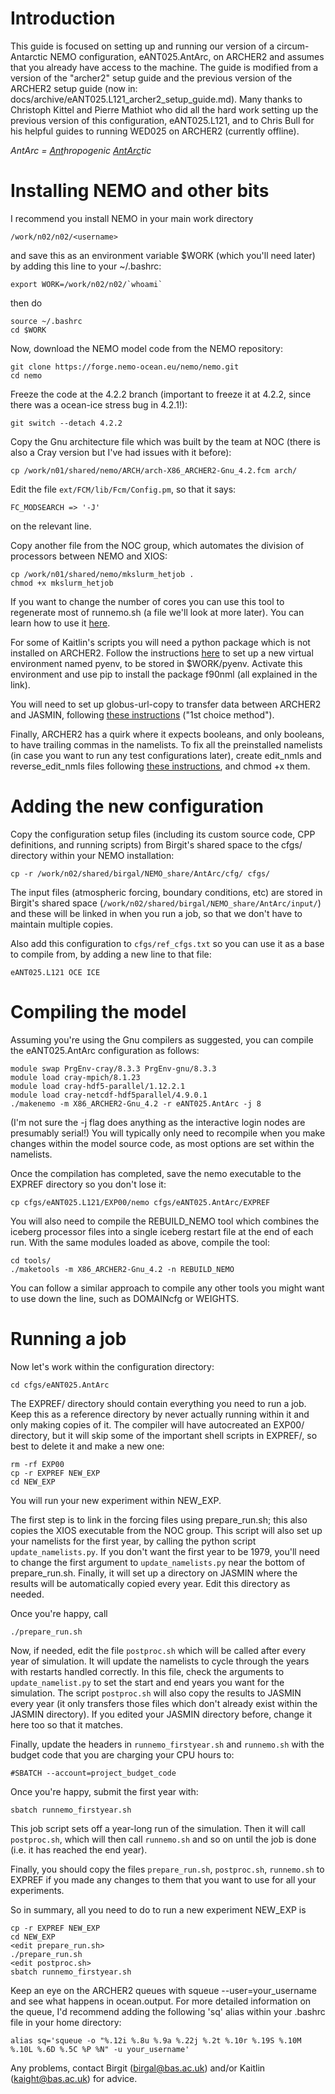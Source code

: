 # Introduction

This guide is focused on setting up and running our version of a circum-Antarctic NEMO configuration, eANT025.AntArc, on ARCHER2 and assumes that you already have access to the machine. The guide is modified from a version of the "archer2" setup guide and the previous version of the ARCHER2 setup guide (now in: docs/archive/eANT025.L121_archer2_setup_guide.md). Many thanks to Christoph Kittel and Pierre Mathiot who did all the hard work setting up the previous version of this configuration, eANT025.L121, and to Chris Bull for his helpful guides to running WED025 on ARCHER2 (currently offline).

*AntArc = <ins>Ant</ins>hropogenic <ins>AntArc</ins>tic*
# Installing NEMO and other bits

I recommend you install NEMO in your main work directory

    /work/n02/n02/<username>

and save this as an environment variable $WORK (which you'll need later) by adding this line to your ~/.bashrc:

    export WORK=/work/n02/n02/`whoami`

then do

    source ~/.bashrc
    cd $WORK

Now, download the NEMO model code from the NEMO repository:

    git clone https://forge.nemo-ocean.eu/nemo/nemo.git
    cd nemo

Freeze the code at the 4.2.2 branch (important to freeze it at 4.2.2, since there was a ocean-ice stress bug in 4.2.1!):

    git switch --detach 4.2.2

Copy the Gnu architecture file which was built by the team at NOC (there is also a Cray version but I've had issues with it before):

    cp /work/n01/shared/nemo/ARCH/arch-X86_ARCHER2-Gnu_4.2.fcm arch/

Edit the file `ext/FCM/lib/Fcm/Config.pm`, so that it says:

    FC_MODSEARCH => '-J'

on the relevant line.

Copy another file from the NOC group, which automates the division of processors between NEMO and XIOS:

    cp /work/n01/shared/nemo/mkslurm_hetjob .
    chmod +x mkslurm_hetjob

If you want to change the number of cores you can use this tool to regenerate most of runnemo.sh (a file we'll look at more later). You can learn how to use it [here](https://docs.archer2.ac.uk/research-software/nemo/).

For some of Kaitlin's scripts you will need a python package which is not installed on ARCHER2. Follow the instructions [here](https://docs.archer2.ac.uk/user-guide/python/) to set up a new virtual environment named pyenv, to be stored in $WORK/pyenv. Activate this environment and use pip to install the package f90nml (all explained in the link).

You will need to set up globus-url-copy to transfer data between ARCHER2 and JASMIN, following [these instructions](https://help.jasmin.ac.uk/article/4997-transfers-from-archer2) ("1st choice method"). 

Finally, ARCHER2 has a quirk where it expects booleans, and only booleans, to have trailing commas in the namelists. To fix all the preinstalled namelists (in case you want to run any test configurations later), create edit_nmls and reverse_edit_nmls files following [these instructions](https://forge.ipsl.jussieu.fr/nemo/ticket/2653), and chmod +x them.    

# Adding the new configuration

Copy the configuration setup files (including its custom source code, CPP definitions, and running scripts) from Birgit's shared space to the cfgs/ directory within your NEMO installation:

    cp -r /work/n02/shared/birgal/NEMO_share/AntArc/cfg/ cfgs/

The input files (atmospheric forcing, boundary conditions, etc) are stored in Birgit's shared space (`/work/n02/shared/birgal/NEMO_share/AntArc/input/`) and these will be linked in when you run a job, so that we don't have to maintain multiple copies.

Also add this configuration to `cfgs/ref_cfgs.txt` so you can use it as a base to compile from, by adding a new line to that file:

    eANT025.L121 OCE ICE

# Compiling the model

Assuming you're using the Gnu compilers as suggested, you can compile the eANT025.AntArc configuration as follows:

    module swap PrgEnv-cray/8.3.3 PrgEnv-gnu/8.3.3
    module load cray-mpich/8.1.23 
    module load cray-hdf5-parallel/1.12.2.1 
    module load cray-netcdf-hdf5parallel/4.9.0.1
    ./makenemo -m X86_ARCHER2-Gnu_4.2 -r eANT025.AntArc -j 8

(I'm not sure the -j flag does anything as the interactive login nodes are presumably serial!) You will typically only need to recompile when you make changes within the model source code, as most options are set within the namelists.

Once the compilation has completed, save the nemo executable to the EXPREF directory so you don't lose it:

    cp cfgs/eANT025.L121/EXP00/nemo cfgs/eANT025.AntArc/EXPREF

You will also need to compile the REBUILD_NEMO tool which combines the iceberg processor files into a single iceberg restart file at the end of each run. With the same modules loaded as above, compile the tool:

    cd tools/
    ./maketools -m X86_ARCHER2-Gnu_4.2 -n REBUILD_NEMO

You can follow a similar approach to compile any other tools you might want to use down the line, such as DOMAINcfg or WEIGHTS.
# Running a job

Now let's work within the configuration directory:

    cd cfgs/eANT025.AntArc

The EXPREF/ directory should contain everything you need to run a job. Keep this as a reference directory by never actually running within it and only making copies of it. The compiler will have autocreated an EXP00/ directory, but it will skip some of the important shell scripts in EXPREF/, so best to delete it and make a new one:

    rm -rf EXP00
    cp -r EXPREF NEW_EXP
    cd NEW_EXP

You will run your new experiment within NEW_EXP.

The first step is to link in the forcing files using prepare_run.sh; this also copies the XIOS executable from the NOC group. This script will also set up your namelists for the first year, by calling the python script `update_namelists.py`. If you don't want the first year to be 1979, you'll need to change the first argument to `update_namelists.py` near the bottom of prepare_run.sh. Finally, it will set up a directory on JASMIN where the results will be automatically copied every year. Edit this directory as needed.

Once you're happy, call

    ./prepare_run.sh

Now, if needed, edit the file `postproc.sh` which will be called after every year of simulation. It will update the namelists to cycle through the years with restarts handled correctly. In this file, check the arguments to `update_namelist.py` to set the start and end years you want for the simulation. The script `postproc.sh` will also copy the results to JASMIN every year (it only transfers those files which don't already exist within the JASMIN directory). If you edited your JASMIN directory before, change it here too so that it matches.

Finally, update the headers in `runnemo_firstyear.sh` and `runnemo.sh` with the budget code that you are charging your CPU hours to:

    #SBATCH --account=project_budget_code

Once you're happy, submit the first year with:

    sbatch runnemo_firstyear.sh

This job script sets off a year-long run of the simulation. Then it will call `postproc.sh`, which will then call `runnemo.sh` and so on until the job is done (i.e. it has reached the end year).

Finally, you should copy the files `prepare_run.sh`, `postproc.sh`, `runnemo.sh` to EXPREF if you made any changes to them that you want to use for all your experiments.

So in summary, all you need to do to run a new experiment NEW_EXP is

    cp -r EXPREF NEW_EXP
    cd NEW_EXP
    <edit prepare_run.sh>
    ./prepare_run.sh
    <edit postproc.sh>
    sbatch runnemo_firstyear.sh

Keep an eye on the ARCHER2 queues with squeue --user=your_username and see what happens in ocean.output. For more detailed information on the queue, I'd recommend adding the following 'sq' alias within your .bashrc file in your home directory: 
    
    alias sq='squeue -o "%.12i %.8u %.9a %.22j %.2t %.10r %.19S %.10M %.10L %.6D %.5C %P %N" -u your_username'

Any problems, contact Birgit (<birgal@bas.ac.uk>) and/or Kaitlin (<kaight@bas.ac.uk>) for advice.
